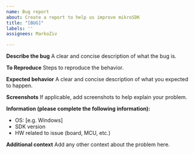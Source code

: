 ```yaml
---
name: Bug report
about: Create a report to help us improve mikroSDK
title: "[BUG]"
labels: ''
assignees: MarkoZiv

---
```


**Describe the bug**
A clear and concise description of what the bug is.

**To Reproduce**
Steps to reproduce the behavior.

**Expected behavior**
A clear and concise description of what you expected to happen.

**Screenshots**
If applicable, add screenshots to help explain your problem.

**Information (please complete the following information):**
 - OS: [e.g. Windows]
 - SDK version
 - HW related to issue (board, MCU, etc.)

**Additional context**
Add any other context about the problem here.
